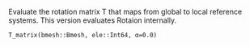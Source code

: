 Evaluate the rotation matrix T that maps from global to local reference systems. This version evaluates Rotaion internally.

```
T_matrix(bmesh::Bmesh, ele::Int64, α=0.0)
```
